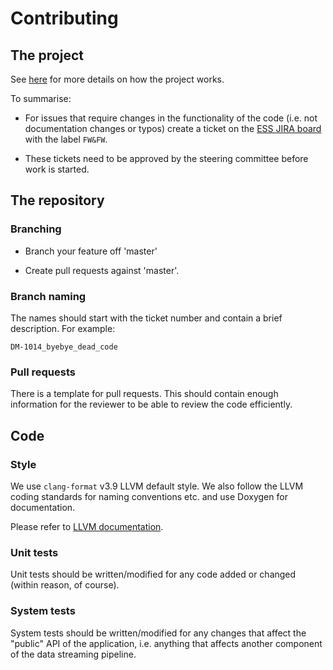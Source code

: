 # Contributing

## The project
See [here](https://confluence.esss.lu.se/display/ECDC/Data+Aggregation+and+Streaming) for more details on how the project works.

To summarise:
- For issues that require changes in the functionality of the code (i.e. not documentation changes or typos) create a ticket on the [ESS JIRA board](https://jira.esss.lu.se/secure/RapidBoard.jspa?rapidView=167&view=detail&quickFilter=2154) with the label `FW&FW`.

- These tickets need to be approved by the steering committee before work is started.

## The repository

### Branching

- Branch your feature off 'master'

- Create pull requests against 'master'.

### Branch naming
The names should start with the ticket number and contain a brief description. For example:

`DM-1014_byebye_dead_code`

### Pull requests
There is a template for pull requests. This should contain enough information for the reviewer to be able to review the code efficiently.

## Code

### Style
We use `clang-format` v3.9 LLVM default style.
We also follow the LLVM coding standards for naming conventions etc. and use Doxygen for documentation.

Please refer to [LLVM documentation](https://llvm.org/docs/CodingStandards.html).

### Unit tests
Unit tests should be written/modified for any code added or changed (within reason, of course).

### System tests
System tests should be written/modified for any changes that affect the "public" API of the application, i.e. anything
that affects another component of the data streaming pipeline.
